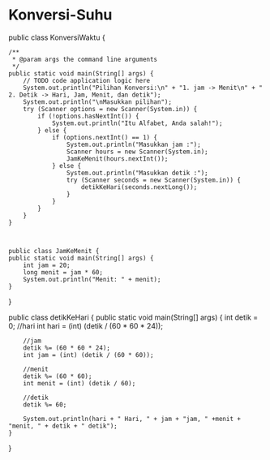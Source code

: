 # Konversi-Suhu
public class KonversiWaktu {

    /**
     * @param args the command line arguments
     */
    public static void main(String[] args) {
        // TODO code application logic here
        System.out.println("Pilihan Konversi:\n" + "1. jam -> Menit\n" + " 2. Detik -> Hari, Jam, Menit, dan detik");
        System.out.println("\nMasukkan pilihan");
        try (Scanner options = new Scanner(System.in)) {
            if (!options.hasNextInt()) {
                System.out.println("Itu Alfabet, Anda salah!");
            } else {
                if (options.nextInt() == 1) {
                    System.out.println("Masukkan jam :");
                    Scanner hours = new Scanner(System.in);
                    JamKeMenit(hours.nextInt());
                } else {
                    System.out.println("Masukkan detik :");
                    try (Scanner seconds = new Scanner(System.in)) {
                        detikKeHari(seconds.nextLong());
                    }
                }
            }
        }
    }
    
    
    
    public class JamKeMenit {
    public static void main(String[] args) {
        int jam = 20;
        long menit = jam * 60;
        System.out.println("Menit: " + menit);
    }
}




public class detikKeHari {
    public static void main(String[] args) {
        int detik = 0;
        //hari
        int hari = (int) (detik / (60 * 60 * 24));
        
        //jam
        detik %= (60 * 60 * 24);
        int jam = (int) (detik / (60 * 60));
        
        //menit
        detik %= (60 * 60);
        int menit = (int) (detik / 60);
        
        //detik
        detik %= 60;
        
        System.out.println(hari + " Hari, " + jam + "jam, " +menit + "menit, " + detik + " detik");
    }
}
